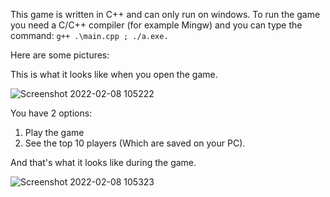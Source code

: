 This game is written in C++ and can only run on windows. To run the game you need a C/C++ compiler (for example Mingw) and you can type the command: 
```g++ .\main.cpp ; ./a.exe.```


Here are some pictures:

This is what it looks like when you open the game. 

 ![Screenshot 2022-02-08 105222](https://user-images.githubusercontent.com/92582380/152976519-098dd58a-1fdd-4f28-9bf4-cb0d848c8b83.png)

You have 2 options: 
1. Play the game 
2. See the top 10 players (Which are saved on your PC).

And that's what it looks like during the game.
 
![Screenshot 2022-02-08 105323](https://user-images.githubusercontent.com/92582380/152976545-0105b491-116b-4d20-a4fc-0d10ac5e78cc.png)

